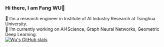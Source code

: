 ### Hi there, I am Fang WU👋

<!--
**smiles724/smiles724** is a ✨ _special_ ✨ repository because its `README.md` (this file) appears on your GitHub profile.

Here are some ideas to get you started:

- 🔭 I’m currently working on ...
- 🌱 I’m currently learning ...
- 👯 I’m looking to collaborate on ...
- 🤔 I’m looking for help with ...
- 💬 Ask me about ...
- 📫 How to reach me: ...
- 😄 Pronouns: ...
- ⚡ Fun fact: ...
-->
🌱 I’m a research engineer in Institute of AI Industry Research at Tsinghua University.     
🔭 I’m currently working on AI4Science, Graph Neural Networks, Geometric Deep Learning. 
<br>
[![Wu's GitHub stats](https://github-readme-stats-git-masterrstaa-rickstaa.vercel.app/api?username=smiles724)](https://github.com/anuraghazra/github-readme-stats)
